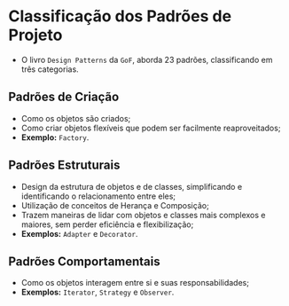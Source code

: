 # **Classificação dos Padrões de Projeto**

* O livro `Design Patterns` da `GoF`, aborda 23 padrões, classificando em três categorias.

## **Padrões de Criação**

* Como os objetos são criados;
* Como criar objetos flexíveis que podem ser facilmente reaproveitados;
* **Exemplo:** `Factory`.

## **Padrões Estruturais**

* Design da estrutura de objetos e de classes, simplificando e identificando o relacionamento entre eles;
* Utilização de conceitos de Herança e Composição;
* Trazem maneiras de lidar com objetos e classes mais complexos e maiores, sem perder eficiência e flexibilização;
* **Exemplos:** `Adapter` e `Decorator`.

## **Padrões Comportamentais**

* Como os objetos interagem entre si e suas responsabilidades;
* **Exemplos:** `Iterator`, `Strategy` e `Observer`.
